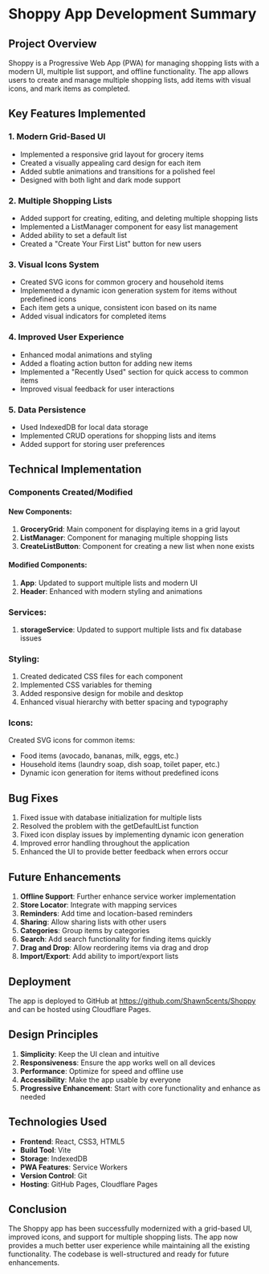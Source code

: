 # Shoppy App Development Summary

## Project Overview
Shoppy is a Progressive Web App (PWA) for managing shopping lists with a modern UI, multiple list support, and offline functionality. The app allows users to create and manage multiple shopping lists, add items with visual icons, and mark items as completed.

## Key Features Implemented

### 1. Modern Grid-Based UI
- Implemented a responsive grid layout for grocery items
- Created a visually appealing card design for each item
- Added subtle animations and transitions for a polished feel
- Designed with both light and dark mode support

### 2. Multiple Shopping Lists
- Added support for creating, editing, and deleting multiple shopping lists
- Implemented a ListManager component for easy list management
- Added ability to set a default list
- Created a "Create Your First List" button for new users

### 3. Visual Icons System
- Created SVG icons for common grocery and household items
- Implemented a dynamic icon generation system for items without predefined icons
- Each item gets a unique, consistent icon based on its name
- Added visual indicators for completed items

### 4. Improved User Experience
- Enhanced modal animations and styling
- Added a floating action button for adding new items
- Implemented a "Recently Used" section for quick access to common items
- Improved visual feedback for user interactions

### 5. Data Persistence
- Used IndexedDB for local data storage
- Implemented CRUD operations for shopping lists and items
- Added support for storing user preferences

## Technical Implementation

### Components Created/Modified

#### New Components:
1. **GroceryGrid**: Main component for displaying items in a grid layout
2. **ListManager**: Component for managing multiple shopping lists
3. **CreateListButton**: Component for creating a new list when none exists

#### Modified Components:
1. **App**: Updated to support multiple lists and modern UI
2. **Header**: Enhanced with modern styling and animations

### Services:
1. **storageService**: Updated to support multiple lists and fix database issues

### Styling:
1. Created dedicated CSS files for each component
2. Implemented CSS variables for theming
3. Added responsive design for mobile and desktop
4. Enhanced visual hierarchy with better spacing and typography

### Icons:
Created SVG icons for common items:
- Food items (avocado, bananas, milk, eggs, etc.)
- Household items (laundry soap, dish soap, toilet paper, etc.)
- Dynamic icon generation for items without predefined icons

## Bug Fixes

1. Fixed issue with database initialization for multiple lists
2. Resolved the problem with the getDefaultList function
3. Fixed icon display issues by implementing dynamic icon generation
4. Improved error handling throughout the application
5. Enhanced the UI to provide better feedback when errors occur

## Future Enhancements

1. **Offline Support**: Further enhance service worker implementation
2. **Store Locator**: Integrate with mapping services
3. **Reminders**: Add time and location-based reminders
4. **Sharing**: Allow sharing lists with other users
5. **Categories**: Group items by categories
6. **Search**: Add search functionality for finding items quickly
7. **Drag and Drop**: Allow reordering items via drag and drop
8. **Import/Export**: Add ability to import/export lists

## Deployment

The app is deployed to GitHub at https://github.com/Shawn5cents/Shoppy and can be hosted using Cloudflare Pages.

## Design Principles

1. **Simplicity**: Keep the UI clean and intuitive
2. **Responsiveness**: Ensure the app works well on all devices
3. **Performance**: Optimize for speed and offline use
4. **Accessibility**: Make the app usable by everyone
5. **Progressive Enhancement**: Start with core functionality and enhance as needed

## Technologies Used

- **Frontend**: React, CSS3, HTML5
- **Build Tool**: Vite
- **Storage**: IndexedDB
- **PWA Features**: Service Workers
- **Version Control**: Git
- **Hosting**: GitHub Pages, Cloudflare Pages

## Conclusion

The Shoppy app has been successfully modernized with a grid-based UI, improved icons, and support for multiple shopping lists. The app now provides a much better user experience while maintaining all the existing functionality. The codebase is well-structured and ready for future enhancements.
